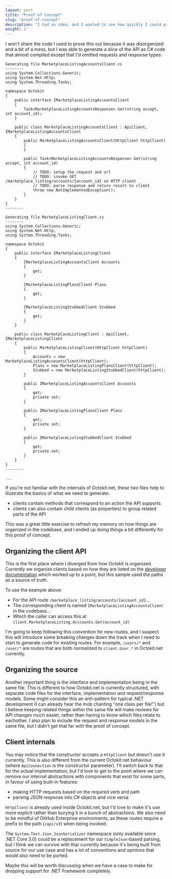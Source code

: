 ```yaml
---
layout: post
title: "Proof of Concept"
slug: "proof-of-concept"
description: "I had an idea, and I wanted to see how quickly I could prove or disprove the idea was worth exploring further."
weight: 2
---
```


I won't share the code I used to prove this out because it was disorganized and
a bit of a mess, but I was able to generate a slice of the API as C# code that
almost compiled except that I'd omitted requests and response types:

```
Generating file MarketplaceListingAccountsClient.cs
--------
using System.Collections.Generic;
using System.Net.Http;
using System.Threading.Tasks;

namespace Octokit
{
    public interface IMarketplaceListingAccountsClient
    {
        Task<MarketplaceListingAccountsResponse> Get(string accept, int account_id);
    }

    public class MarketplaceListingAccountsClient : ApiClient, IMarketplaceListingAccountsClient
    {
        public MarketplaceListingAccountsClient(HttpClient httpClient)
        {
        }

        public Task<MarketplaceListingAccountsResponse> Get(string accept, int account_id)
        {
            // TODO: setup the request and url
            // TODO: invoke GET /marketplace_listing/accounts/{account_id} on HTTP client
            // TODO: parse response and return result to client
            throw new NotImplementedException();
        }
    }
}
--------

Generating file MarketplaceListingClient.cs
--------
using System.Collections.Generic;
using System.Net.Http;
using System.Threading.Tasks;

namespace Octokit
{
    public interface IMarketplaceListingClient
    {
        IMarketplaceListingAccountsClient Accounts
        {
            get;
        }

        IMarketplaceListingPlansClient Plans
        {
            get;
        }

        IMarketplaceListingStubbedClient Stubbed
        {
            get;
        }
    }

    public class MarketplaceListingClient : ApiClient, IMarketplaceListingClient
    {
        public MarketplaceListingClient(HttpClient httpClient)
        {
            Accounts = new MarketplaceListingAccountsClient(httpClient);
            Plans = new MarketplaceListingPlansClient(httpClient);
            Stubbed = new MarketplaceListingStubbedClient(httpClient);
        }

        public IMarketplaceListingAccountsClient Accounts
        {
            get;
            private set;
        }

        public IMarketplaceListingPlansClient Plans
        {
            get;
            private set;
        }

        public IMarketplaceListingStubbedClient Stubbed
        {
            get;
            private set;
        }
    }
}
--------

...
```

If you're not familiar with the internals of Octokit.net, these two files help
to illustrate the basics of what we need to generate:

 - clients contain methods that correspond to an action the API supports
 - clients can also contain child clients (as properties) to group related
   parts of the API

This was a great little exercise to refresh my memory on how things are organized
in the codebase, and I ended up doing things a bit differently for this proof of
concept.

## Organizing the client API

This is the first place where I diverged from how Octokit is organized.
Currently we organize clients based on how they are listed on the
[developer documentation](https://developer.github.com/v3/) which worked up to
a point, but this sample used the paths as a source of truth.

To use the example above:

 - For the API route `/marketplace_listing/accounts/{account_id}`...
 - The corresponding client is named `IMarketplaceListingAccountsClient` in the
   codebase...
 - Which the caller can access this at `client.MarketplaceListing.Acccounts.Get(account_id)`

I'm going to keep following this convention for new routes, and I suspect this
will introduce some breaking changes down the track when I need to start to
generate code for existing routes. For example, `/users/*` and `/user/*` are
routes that are both normalized to `client.User.*` in Octokit.net currently.

## Organizing the source

Another important thing is the interface and implementation being in the same
file. This is different to how Octokit.net is currently structured, with
separate code files for the interface, implementation and request/response
models. Some might consider this an anti-pattern for typical .NET development
(I can already hear the mob chanting "one class per file!") but I believe
keeping related things within the same file will make reviews for API changes
much easier, rather than having to know which files relate to eachother. I also
plan to include the request and response models in the same file, but I didn't
get that far with the proof of concept.

## Client internals

You may notice that the constructor accepts a `HttpClient` but doesn't use it
currently. This is also different from the current Octokit.net behaviour (where
`ApiConnection` is the constructor parameter). I'll switch back to that for the
actual implementation, but I'd love to get to the point where we can remove
our internal abstractions with components that exist for some parts, in favour
of using built-in features:

 - making HTTP requests based on the required verb and path
 - parsing JSON response into C# objects and vice versa

`HttpClient` is already used inside Octokit.net, but I'd love to make it's use
more explicit rather than burying it in a bunch of abstractions. We also need
to be mindful of GitHub Enterprise environments, as these routes require a 
prefix to the path (`/api/v3`) when being invoked. 

The `System.Text.Json.JsonSerializer` namespace (only available since .NET Core
3.0) could be a replacement for our `SimpleJson`-based parsing, but I think we
can survive with that currently because it's being built from source for our use
case and has a lot of conventions and opinions that would also need to be
ported.

Maybe this will be worth discussing when we have a case to make for dropping
support for .NET Framework completely.
